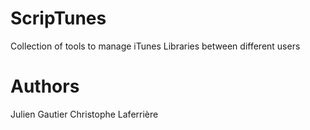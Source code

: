 ScripTunes
==========

Collection of tools to manage iTunes Libraries between different users

Authors
=======

Julien Gautier
Christophe Laferrière
